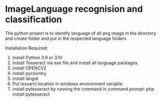 # ImageLanguage recognision and classification
The python project is to identify language of all png image in the directory and create folder and put in the respected language folders

Installation Required:
1. Install Python 3.9 or 3.10 
2. Install Tesseract via exe file and install all language packages.
3. install OPENCV2
4. install pycountry
5. install langid
6. Put tessarct location in windows environment variable.
7. install pytesseract by running the command in command prompt: php install pytesseract

